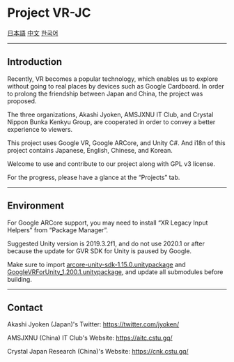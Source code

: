 # Project VR-JC

[日本語](README.ja.md) [中文](README.zh.md) [한국어](README.kr.md)

---

## Introduction

Recently, VR becomes a popular technology, which enables us to explore without going to real places by devices such as Google Cardboard. In order to prolong the friendship between Japan and China, the project was proposed.

The three organizations, Akashi Jyoken, AMSJXNU IT Club, and Crystal Nippon Bunka Kenkyu Group, are cooperated in order to convey a better experience to viewers.

This project uses Google VR, Google ARCore, and Unity C#. And i18n of this project contains Japanese, English, Chinese, and Korean.

Welcome to use and contribute to our project along with GPL v3 license.

For the progress, please have a glance at the “Projects” tab.

---

## Environment

For Google ARCore support, you may need to install “XR Legacy Input Helpers” from “Package Manager”.

Suggested Unity version is 2019.3.2f1, and do not use 2020.1 or after because the update for GVR SDK for Unity is paused by Google.

Make sure to import [arcore-unity-sdk-1.15.0.unitypackage](https://github.com/google-ar/arcore-unity-sdk/releases/download/v1.15.0/arcore-unity-sdk-1.15.0.unitypackage) and [GoogleVRForUnity_1.200.1.unitypackage](https://github.com/googlevr/gvr-unity-sdk/releases/download/v1.200.1/GoogleVRForUnity_1.200.1.unitypackage), and update all submodules before building.

---

## Contact

Akashi Jyoken (Japan)'s Twitter: https://twitter.com/jyoken/

AMSJXNU (China) IT Club's Website: https://aitc.cstu.gq/

Crystal Japan Research (China)'s Website: https://cnk.cstu.gq/
